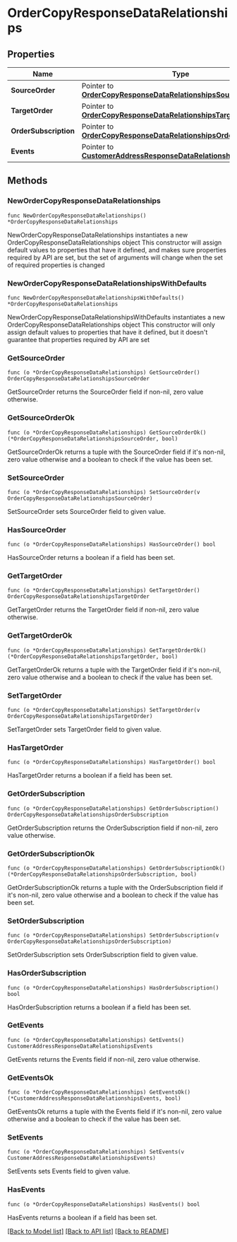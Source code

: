 # OrderCopyResponseDataRelationships

## Properties

Name | Type | Description | Notes
------------ | ------------- | ------------- | -------------
**SourceOrder** | Pointer to [**OrderCopyResponseDataRelationshipsSourceOrder**](OrderCopyResponseDataRelationshipsSourceOrder.md) |  | [optional] 
**TargetOrder** | Pointer to [**OrderCopyResponseDataRelationshipsTargetOrder**](OrderCopyResponseDataRelationshipsTargetOrder.md) |  | [optional] 
**OrderSubscription** | Pointer to [**OrderCopyResponseDataRelationshipsOrderSubscription**](OrderCopyResponseDataRelationshipsOrderSubscription.md) |  | [optional] 
**Events** | Pointer to [**CustomerAddressResponseDataRelationshipsEvents**](CustomerAddressResponseDataRelationshipsEvents.md) |  | [optional] 

## Methods

### NewOrderCopyResponseDataRelationships

`func NewOrderCopyResponseDataRelationships() *OrderCopyResponseDataRelationships`

NewOrderCopyResponseDataRelationships instantiates a new OrderCopyResponseDataRelationships object
This constructor will assign default values to properties that have it defined,
and makes sure properties required by API are set, but the set of arguments
will change when the set of required properties is changed

### NewOrderCopyResponseDataRelationshipsWithDefaults

`func NewOrderCopyResponseDataRelationshipsWithDefaults() *OrderCopyResponseDataRelationships`

NewOrderCopyResponseDataRelationshipsWithDefaults instantiates a new OrderCopyResponseDataRelationships object
This constructor will only assign default values to properties that have it defined,
but it doesn't guarantee that properties required by API are set

### GetSourceOrder

`func (o *OrderCopyResponseDataRelationships) GetSourceOrder() OrderCopyResponseDataRelationshipsSourceOrder`

GetSourceOrder returns the SourceOrder field if non-nil, zero value otherwise.

### GetSourceOrderOk

`func (o *OrderCopyResponseDataRelationships) GetSourceOrderOk() (*OrderCopyResponseDataRelationshipsSourceOrder, bool)`

GetSourceOrderOk returns a tuple with the SourceOrder field if it's non-nil, zero value otherwise
and a boolean to check if the value has been set.

### SetSourceOrder

`func (o *OrderCopyResponseDataRelationships) SetSourceOrder(v OrderCopyResponseDataRelationshipsSourceOrder)`

SetSourceOrder sets SourceOrder field to given value.

### HasSourceOrder

`func (o *OrderCopyResponseDataRelationships) HasSourceOrder() bool`

HasSourceOrder returns a boolean if a field has been set.

### GetTargetOrder

`func (o *OrderCopyResponseDataRelationships) GetTargetOrder() OrderCopyResponseDataRelationshipsTargetOrder`

GetTargetOrder returns the TargetOrder field if non-nil, zero value otherwise.

### GetTargetOrderOk

`func (o *OrderCopyResponseDataRelationships) GetTargetOrderOk() (*OrderCopyResponseDataRelationshipsTargetOrder, bool)`

GetTargetOrderOk returns a tuple with the TargetOrder field if it's non-nil, zero value otherwise
and a boolean to check if the value has been set.

### SetTargetOrder

`func (o *OrderCopyResponseDataRelationships) SetTargetOrder(v OrderCopyResponseDataRelationshipsTargetOrder)`

SetTargetOrder sets TargetOrder field to given value.

### HasTargetOrder

`func (o *OrderCopyResponseDataRelationships) HasTargetOrder() bool`

HasTargetOrder returns a boolean if a field has been set.

### GetOrderSubscription

`func (o *OrderCopyResponseDataRelationships) GetOrderSubscription() OrderCopyResponseDataRelationshipsOrderSubscription`

GetOrderSubscription returns the OrderSubscription field if non-nil, zero value otherwise.

### GetOrderSubscriptionOk

`func (o *OrderCopyResponseDataRelationships) GetOrderSubscriptionOk() (*OrderCopyResponseDataRelationshipsOrderSubscription, bool)`

GetOrderSubscriptionOk returns a tuple with the OrderSubscription field if it's non-nil, zero value otherwise
and a boolean to check if the value has been set.

### SetOrderSubscription

`func (o *OrderCopyResponseDataRelationships) SetOrderSubscription(v OrderCopyResponseDataRelationshipsOrderSubscription)`

SetOrderSubscription sets OrderSubscription field to given value.

### HasOrderSubscription

`func (o *OrderCopyResponseDataRelationships) HasOrderSubscription() bool`

HasOrderSubscription returns a boolean if a field has been set.

### GetEvents

`func (o *OrderCopyResponseDataRelationships) GetEvents() CustomerAddressResponseDataRelationshipsEvents`

GetEvents returns the Events field if non-nil, zero value otherwise.

### GetEventsOk

`func (o *OrderCopyResponseDataRelationships) GetEventsOk() (*CustomerAddressResponseDataRelationshipsEvents, bool)`

GetEventsOk returns a tuple with the Events field if it's non-nil, zero value otherwise
and a boolean to check if the value has been set.

### SetEvents

`func (o *OrderCopyResponseDataRelationships) SetEvents(v CustomerAddressResponseDataRelationshipsEvents)`

SetEvents sets Events field to given value.

### HasEvents

`func (o *OrderCopyResponseDataRelationships) HasEvents() bool`

HasEvents returns a boolean if a field has been set.


[[Back to Model list]](../README.md#documentation-for-models) [[Back to API list]](../README.md#documentation-for-api-endpoints) [[Back to README]](../README.md)


